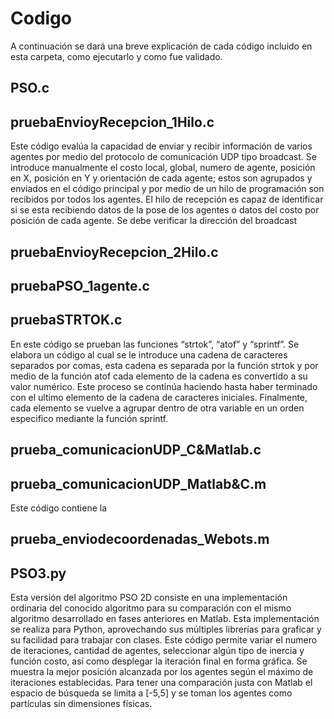 # Codigo
A continuación se dará una breve explicación de cada código incluido en esta carpeta, como ejecutarlo y como fue validado. 

## PSO.c
 
## pruebaEnvioyRecepcion_1Hilo.c
Este código evalúa la capacidad de enviar y recibir información de varios agentes por medio del protocolo de comunicación UDP tipo broadcast. Se introduce manualmente el costo local, global, numero de agente, posición en X, posición en Y y orientación de cada agente; estos son agrupados y enviados en el código principal y por medio de un hilo de programación son recibidos por todos los agentes. El hilo de recepción es capaz de identificar si se esta recibiendo datos de la pose de los agentes o datos del costo por posición de cada agente. 
Se debe verificar la dirección del broadcast  

## pruebaEnvioyRecepcion_2Hilo.c

## pruebaPSO_1agente.c

## pruebaSTRTOK.c
En este código se prueban las funciones “strtok”, “atof” y “sprintf”. Se elabora un código al cual se le introduce una cadena de caracteres separados por comas, esta cadena es separada por la función strtok y por medio de la función atof cada elemento de la cadena es convertido a su valor numérico. Este proceso se continúa haciendo hasta haber terminado con el ultimo elemento de la cadena de caracteres iniciales. Finalmente, cada elemento se vuelve a agrupar dentro de otra variable en un orden especifico mediante la función sprintf. 

## prueba_comunicacionUDP_C&Matlab.c 

## prueba_comunicacionUDP_Matlab&C.m
Este código contiene la 

## prueba_enviodecoordenadas_Webots.m



## PSO3.py
Esta versión del algoritmo PSO 2D consiste en una implementación ordinaria del conocido algoritmo para su comparación con el mismo algoritmo desarrollado en fases anteriores en Matlab. Esta implementación se realiza para Python, aprovechando sus múltiples librerías para graficar y su facilidad para trabajar con clases. Este código permite variar el numero de iteraciones, cantidad de agentes, seleccionar algún tipo de inercia y función costo, así como desplegar la iteración final en forma gráfica.  Se muestra la mejor posición alcanzada por los agentes según el máximo de iteraciones establecidas. Para tener una comparación justa con Matlab el espacio de búsqueda se limita a [-5,5] y se toman los agentes como partículas sin dimensiones físicas.